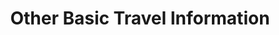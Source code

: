 ---
layout: base
title: Other Basic Travel Information
permalink: other-basic-travel-information/

subnav:
- text: 
---